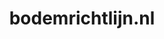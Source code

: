 ---
layout: post
title:  "bodemrichtlijn.nl"
internal_url:  "/dutchgov/bodemrichtlijn.nl.html"
subdomains_count: 12
all_subdomains_count: 13
urls_count: 12
ssl_rank: 0
http_rank: 32.083333333333
url_link: /data/bodemrichtlijn.nl/urls.txt
all_subdomains_link: /data/bodemrichtlijn.nl/all_subdomains.txt
subdomains_link: /data/bodemrichtlijn.nl/subdomains.txt
categories: dutchgov
---